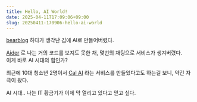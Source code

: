 ```yaml
---
title: Hello, AI World!
date: 2025-04-11T17:09:06+09:00
slug: 20250411-170906-hello-ai-world
---
```


[bearblog](https://6lueparr0t.bearblog.dev) 하다가 생각난 김에 AI로 만들어버렸다.

[Aider](https://aider.chat/) 로 나는 거의 코드를 보지도 못한 채, 몇번의 채팅으로 서비스가 생겨버렸다.\
이게 바로 AI 시대의 힘인가?

최근에 10대 청소년 2명이서 [Cal AI](https://v.daum.net/v/20250317190515415) 라는 서비스를 만들었다고도 하는걸 보니, 약간 자극이 왔다.

AI 시대.. 나는 IT 황금기가 이제 막 열리고 있다고 믿고 싶다.

